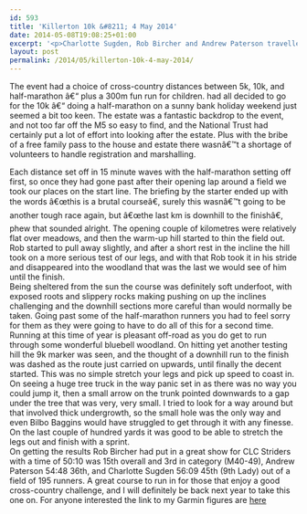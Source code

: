 ```yaml
---
id: 593
title: 'Killerton 10k &#8211; 4 May 2014'
date: 2014-05-08T19:08:25+01:00
excerpt: '<p>Charlotte Sugden, Rob Bircher and Andrew Paterson travelled to Exeter for a race at the National Trust Killerton Estate on Sunday. Andrew reports..........</p>'
layout: post
permalink: /2014/05/killerton-10k-4-may-2014/
---
```

The event had a choice of cross-country distances between 5k, 10k, and half-marathon â€“ plus a 300m fun run for children. had all decided to go for the 10k â€“ doing a half-marathon on a sunny bank holiday weekend just seemed a bit too keen. The estate was a fantastic backdrop to the event, and not too far off the M5 so easy to find, and the National Trust had certainly put a lot of effort into looking after the estate. Plus with the bribe of a free family pass to the house and estate there wasnâ€™t a shortage of volunteers to handle registration and marshalling.

Each distance set off in 15 minute waves with the half-marathon setting off first, so once they had gone past after their opening lap around a field we took our places on the start line. The briefing by the starter ended up with the words â€œthis is a brutal courseâ€, surely this wasnâ€™t going to be another tough race again, but â€œthe last km is downhill to the finishâ€, phew that sounded alright. The opening couple of kilometres were relatively flat over meadows, and then the warm-up hill started to thin the field out. Rob started to pull away slightly, and after a short rest in the incline the hill took on a more serious test of our legs, and with that Rob took it in his stride and disappeared into the woodland that was the last we would see of him until the finish.  
Being sheltered from the sun the course was definitely soft underfoot, with exposed roots and slippery rocks making pushing on up the inclines challenging and the downhill sections more careful than would normally be taken. Going past some of the half-marathon runners you had to feel sorry for them as they were going to have to do all of this for a second time. Running at this time of year is pleasant off-road as you do get to run through some wonderful bluebell woodland. On hitting yet another testing hill the 9k marker was seen, and the thought of a downhill run to the finish was dashed as the route just carried on upwards, until finally the decent started. This was no simple stretch your legs and pick up speed to coast in. On seeing a huge tree truck in the way panic set in as there was no way you could jump it, then a small arrow on the trunk pointed downwards to a gap under the tree that was very, very small. I tried to look for a way around but that involved thick undergrowth, so the small hole was the only way and even Bilbo Baggins would have struggled to get through it with any finesse. On the last couple of hundred yards it was good to be able to stretch the legs out and finish with a sprint.  
On getting the results Rob Bircher had put in a great show for CLC Striders with a time of 50:10 was 15th overall and 3rd in category (M40-49), Andrew Paterson 54:48 36th, and Charlotte Sugden 56:09 45th (9th Lady) out of a field of 195 runners. A great course to run in for those that enjoy a good cross-country challenge, and I will definitely be back next year to take this one on. For anyone interested the link to my Garmin figures are <a href="http://connect.garmin.com/activity/494116499" target="_blank" rel="nofollow">here</a></p>